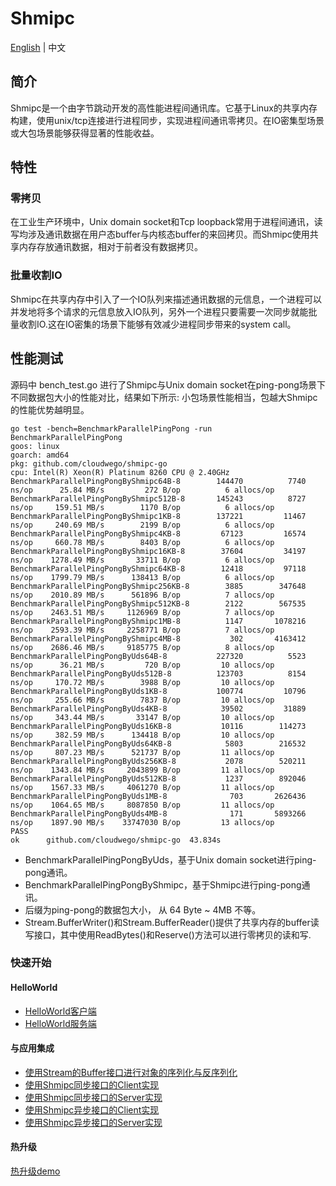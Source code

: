 # Shmipc

[English](README.md) | 中文 

## 简介

Shmipc是一个由字节跳动开发的高性能进程间通讯库。它基于Linux的共享内存构建，使用unix/tcp连接进行进程同步，实现进程间通讯零拷贝。在IO密集型场景或大包场景能够获得显著的性能收益。

## 特性

### 零拷贝

在工业生产环境中，Unix domain socket和Tcp loopback常用于进程间通讯，读写均涉及通讯数据在用户态buffer与内核态buffer的来回拷贝。而Shmipc使用共享内存存放通讯数据，相对于前者没有数据拷贝。

### 批量收割IO

Shmipc在共享内存中引入了一个IO队列来描述通讯数据的元信息，一个进程可以并发地将多个请求的元信息放入IO队列，另外一个进程只要需要一次同步就能批量收割IO.这在IO密集的场景下能够有效减少进程同步带来的system call。

## 性能测试

源码中 bench_test.go 进行了Shmipc与Unix domain socket在ping-pong场景下不同数据包大小的性能对比，结果如下所示: 小包场景性能相当，包越大Shmipc的性能优势越明显。

```
go test -bench=BenchmarkParallelPingPong -run BenchmarkParallelPingPong
goos: linux
goarch: amd64
pkg: github.com/cloudwego/shmipc-go
cpu: Intel(R) Xeon(R) Platinum 8260 CPU @ 2.40GHz
BenchmarkParallelPingPongByShmipc64B-8     	  144470	      7740 ns/op	  25.84 MB/s	     272 B/op	       6 allocs/op
BenchmarkParallelPingPongByShmipc512B-8    	  145243	      8727 ns/op	 159.51 MB/s	    1170 B/op	       6 allocs/op
BenchmarkParallelPingPongByShmipc1KB-8     	  137221	     11467 ns/op	 240.69 MB/s	    2199 B/op	       6 allocs/op
BenchmarkParallelPingPongByShmipc4KB-8     	   67123	     16574 ns/op	 660.78 MB/s	    8403 B/op	       6 allocs/op
BenchmarkParallelPingPongByShmipc16KB-8    	   37604	     34197 ns/op	1278.49 MB/s	   33711 B/op	       6 allocs/op
BenchmarkParallelPingPongByShmipc64KB-8    	   12418	     97118 ns/op	1799.79 MB/s	  138413 B/op	       6 allocs/op
BenchmarkParallelPingPongByShmipc256KB-8   	    3885	    347648 ns/op	2010.89 MB/s	  561896 B/op	       7 allocs/op
BenchmarkParallelPingPongByShmipc512KB-8   	    2122	    567535 ns/op	2463.51 MB/s	 1126969 B/op	       7 allocs/op
BenchmarkParallelPingPongByShmipc1MB-8     	    1147	   1078216 ns/op	2593.39 MB/s	 2258771 B/op	       7 allocs/op
BenchmarkParallelPingPongByShmipc4MB-8     	     302	   4163412 ns/op	2686.46 MB/s	 9185775 B/op	       8 allocs/op
BenchmarkParallelPingPongByUds64B-8        	  227320	      5523 ns/op	  36.21 MB/s	     720 B/op	      10 allocs/op
BenchmarkParallelPingPongByUds512B-8       	  123703	      8154 ns/op	 170.72 MB/s	    3988 B/op	      10 allocs/op
BenchmarkParallelPingPongByUds1KB-8        	  100774	     10796 ns/op	 255.66 MB/s	    7837 B/op	      10 allocs/op
BenchmarkParallelPingPongByUds4KB-8        	   39502	     31889 ns/op	 343.44 MB/s	   33147 B/op	      10 allocs/op
BenchmarkParallelPingPongByUds16KB-8       	   10116	    114273 ns/op	 382.59 MB/s	  134418 B/op	      10 allocs/op
BenchmarkParallelPingPongByUds64KB-8       	    5803	    216532 ns/op	 807.23 MB/s	  521737 B/op	      11 allocs/op
BenchmarkParallelPingPongByUds256KB-8      	    2078	    520211 ns/op	1343.84 MB/s	 2043899 B/op	      11 allocs/op
BenchmarkParallelPingPongByUds512KB-8      	    1237	    892046 ns/op	1567.33 MB/s	 4061270 B/op	      11 allocs/op
BenchmarkParallelPingPongByUds1MB-8        	     703	   2626436 ns/op	1064.65 MB/s	 8087850 B/op	      11 allocs/op
BenchmarkParallelPingPongByUds4MB-8        	     171	   5893266 ns/op	1897.90 MB/s	33747030 B/op	      13 allocs/op
PASS
ok  	github.com/cloudwego/shmipc-go	43.834s
```

- BenchmarkParallelPingPongByUds，基于Unix domain socket进行ping-pong通讯。
- BenchmarkParallelPingPongByShmipc，基于Shmipc进行ping-pong通讯。
- 后缀为ping-pong的数据包大小， 从 64 Byte ~ 4MB 不等。
- Stream.BufferWriter()和Stream.BufferReader()提供了共享内存的buffer读写接口，其中使用ReadBytes()和Reserve()方法可以进行零拷贝的读和写.

### 快速开始

#### HelloWorld

- [HelloWorld客户端](https://github.com/cloudwego/shmipc-go/blob/main/example/helloworld/greeter_client/main.go)
- [HelloWorld服务端](https://github.com/cloudwego/shmipc-go/blob/main/example/helloworld/greeter_server/main.go)

#### 与应用集成

- [使用Stream的Buffer接口进行对象的序列化与反序列化](https://github.com/cloudwego/shmipc-go/blob/main/example/best_practice/idl/example.go)
- [使用Shmipc同步接口的Client实现](https://github.com/cloudwego/shmipc-go/blob/main/example/best_practice/shmipc_client/main.go)
- [使用Shmipc同步接口的Server实现](https://github.com/cloudwego/shmipc-go/blob/main/example/best_practice/shmipc_server/main.go)
- [使用Shmipc异步接口的Client实现](https://github.com/cloudwego/shmipc-go/blob/main/example/best_practice/shmipc_async_client/client.go)
- [使用Shmipc异步接口的Server实现](https://github.com/cloudwego/shmipc-go/blob/main/example/best_practice/shmipc_async_server/server.go) 

#### 热升级

[热升级demo](https://github.com/cloudwego/shmipc-go/blob/main/example/hot_restart_test/README.md)
